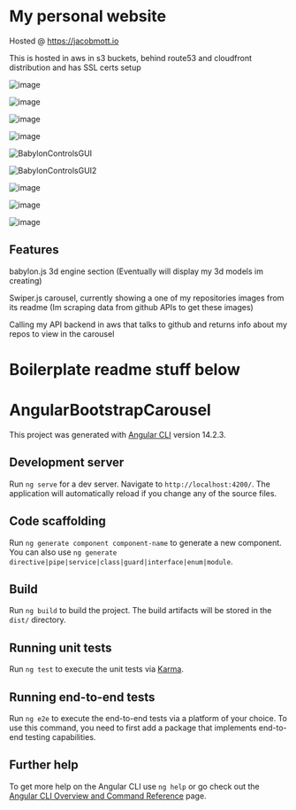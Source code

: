 

# My personal website

Hosted @ https://jacobmott.io

This is hosted in aws in s3 buckets, behind route53 and cloudfront distribution and has SSL certs setup 

![image](https://user-images.githubusercontent.com/3318539/194229686-bf4f5b78-bc11-4770-82c9-419f2250d898.png)

![image](https://user-images.githubusercontent.com/3318539/194229760-35b2610d-21bb-4148-b28a-199eaa8bd7bb.png)

![image](https://user-images.githubusercontent.com/3318539/194230029-bcbe6370-c118-486f-9198-6dafb83acf7a.png)

![image](https://user-images.githubusercontent.com/3318539/194230177-782f41b5-638e-4a4e-affd-ed8132c76cc1.png)


![BabylonControlsGUI](https://user-images.githubusercontent.com/3318539/194229847-d4e35888-69ab-42d2-9f0b-2f89ccb2b090.png)

![BabylonControlsGUI2](https://user-images.githubusercontent.com/3318539/194229870-ac6d1e34-bd05-4281-8edb-3cfc63bd82bc.png)



![image](https://user-images.githubusercontent.com/3318539/194230264-38a3f4fe-2fcc-4522-bd32-1675504f9207.png)

![image](https://user-images.githubusercontent.com/3318539/194230303-d4a0fa5a-391a-4d83-9d76-33247502286b.png)

![image](https://user-images.githubusercontent.com/3318539/194230347-33d1155b-f689-44d0-96db-32aa5d46f4e3.png)



## Features

babylon.js 3d engine section (Eventually will display my 3d models im creating)

Swiper.js carousel, currently showing a one of my repositories images from its readme (Im scraping data from github APIs to get these images)

Calling my API backend in aws that talks to github and returns info about my repos to view in the carousel




# Boilerplate readme stuff below


# AngularBootstrapCarousel

This project was generated with [Angular CLI](https://github.com/angular/angular-cli) version 14.2.3.

## Development server

Run `ng serve` for a dev server. Navigate to `http://localhost:4200/`. The application will automatically reload if you change any of the source files.

## Code scaffolding

Run `ng generate component component-name` to generate a new component. You can also use `ng generate directive|pipe|service|class|guard|interface|enum|module`.

## Build

Run `ng build` to build the project. The build artifacts will be stored in the `dist/` directory.

## Running unit tests

Run `ng test` to execute the unit tests via [Karma](https://karma-runner.github.io).

## Running end-to-end tests

Run `ng e2e` to execute the end-to-end tests via a platform of your choice. To use this command, you need to first add a package that implements end-to-end testing capabilities.

## Further help

To get more help on the Angular CLI use `ng help` or go check out the [Angular CLI Overview and Command Reference](https://angular.io/cli) page.
